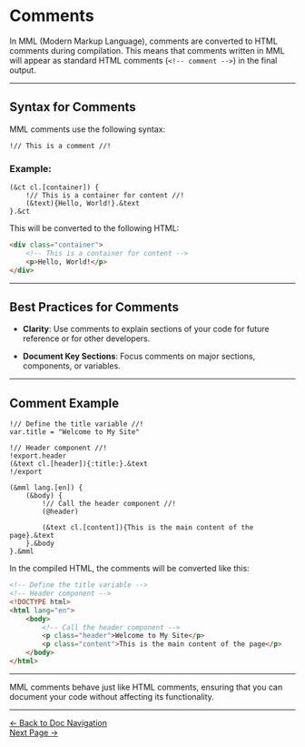 # Comments

In MML (Modern Markup Language), comments are converted to HTML comments during compilation. This means that comments written in MML will appear as standard HTML comments (`<!-- comment -->`) in the final output.

---

## Syntax for Comments

MML comments use the following syntax:

```mml
!// This is a comment //!
```

### Example:

```mml
(&ct cl.[container]) {
    !// This is a container for content //!
    (&text){Hello, World!}.&text
}.&ct
```

This will be converted to the following HTML:

```html
<div class="container">
    <!-- This is a container for content -->
    <p>Hello, World!</p>
</div>
```

---

## Best Practices for Comments

- **Clarity**: Use comments to explain sections of your code for future reference or for other developers.
  
- **Document Key Sections**: Focus comments on major sections, components, or variables.

---

## Comment Example

```mml
!// Define the title variable //!
var.title = "Welcome to My Site"

!// Header component //!
!export.header
(&text cl.[header]){:title:}.&text
!/export

(&mml lang.[en]) {
    (&body) {
        !// Call the header component //!
        (@header)

        (&text cl.[content]){This is the main content of the page}.&text
    }.&body
}.&mml
```

In the compiled HTML, the comments will be converted like this:

```html
<!-- Define the title variable -->
<!-- Header component -->
<!DOCTYPE html>
<html lang="en">
    <body>
        <!-- Call the header component -->
        <p class="header">Welcome to My Site</p>
        <p class="content">This is the main content of the page</p>
    </body>
</html>
```

---

MML comments behave just like HTML comments, ensuring that you can document your code without affecting its functionality.

---

[<- Back to Doc Navigation](./doc_nav.md)
<br>
[Next Page ->](./doc_creating_components.md)